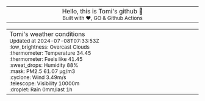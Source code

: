 
<div align="center">
<table>
<tbody>
<td align="center">
<img width="2000" height="0"><br>
Hello, this is Tomi's github 👋<br>
<sup>Built with ❤️, GO & Github Actions</sup><br>
<img width="2000" height="0">
</td>
</tbody>
</table>
</div>
<table>
<tbody>
<td align="left">
<img width="2000" height="0"><br>
Tomi's weather conditions<br>
<sup>Updated at 2024-07-08T07:33:53Z</sup><br>
<sup>:low_brightness: Overcast Clouds</sup><br>
<sup>:thermometer: Temperature 34.45 </sup><br>
<sup>:thermometer: Feels like 41.45</sup><br>
<sup>:sweat_drops: Humidity 88%</sup><br>
<sup>:mask: PM2.5 61.07 μg/m3</sup><br>
<sup>:cyclone: Wind 3.49m/s </sup><br>
<sup>:telescope: Visibility 10000m </sup><br>
<sup>:droplet: Rain 0mm/last 1h </sup><br>
<img width="2000" height="0">
</td>
<td align="left">
<img width="2000" height="0"><br>
<br>
<img width="2000" height="0">
</td>
</tbody>
</table>
</div>
    
